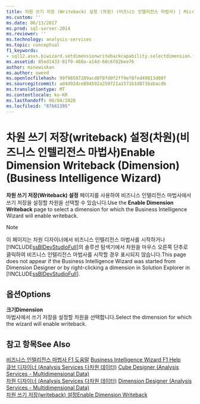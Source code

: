 ```yaml
---
title: 차원 쓰기 저장 (Writeback) 설정 (차원) (비즈니스 인텔리전스 마법사) | Microsoft Docs
ms.custom: ''
ms.date: 06/13/2017
ms.prod: sql-server-2014
ms.reviewer: ''
ms.technology: analysis-services
ms.topic: conceptual
f1_keywords:
- sql12.asvs.biwizard.setdimensionwritebackcapability.selectdimension.f1
ms.assetid: 85ed1433-81f9-468a-a14d-60c6f82bee76
author: minewiskan
ms.author: owend
ms.openlocfilehash: 99f98507289acd8f8fd0f2ff9ef8fed49813d80f
ms.sourcegitcommit: ad4d92dce894592a259721a1571b1d8736abacdb
ms.translationtype: MT
ms.contentlocale: ko-KR
ms.lasthandoff: 08/04/2020
ms.locfileid: "87661395"
---
```

# <a name="enable-dimension-writeback-dimension-business-intelligence-wizard"></a><span data-ttu-id="62c26-102">차원 쓰기 저장(writeback) 설정(차원)(비즈니스 인텔리전스 마법사)</span><span class="sxs-lookup"><span data-stu-id="62c26-102">Enable Dimension Writeback (Dimension) (Business Intelligence Wizard)</span></span>
  <span data-ttu-id="62c26-103">**차원 쓰기 저장(Writeback) 설정** 페이지를 사용하여 비즈니스 인텔리전스 마법사에서 쓰기 저장을 설정할 차원을 선택할 수 있습니다.</span><span class="sxs-lookup"><span data-stu-id="62c26-103">Use the **Enable Dimension Writeback** page to select a dimension for which the Business Intelligence Wizard will enable writeback.</span></span>  
  
> [!NOTE]  
>  <span data-ttu-id="62c26-104">이 페이지는 차원 디자이너에서 비즈니스 인텔리전스 마법사를 시작하거나 [!INCLUDE[ssBIDevStudioFull](../includes/ssbidevstudiofull-md.md)]의 솔루션 탐색기에서 차원을 마우스 오른쪽 단추로 클릭하여 비즈니스 인텔리전스 마법사를 시작할 경우 표시되지 않습니다.</span><span class="sxs-lookup"><span data-stu-id="62c26-104">This page does not appear if the Business Intelligence Wizard was started from Dimension Designer or by right-clicking a dimension in Solution Explorer in [!INCLUDE[ssBIDevStudioFull](../includes/ssbidevstudiofull-md.md)].</span></span>  
  
## <a name="options"></a><span data-ttu-id="62c26-105">옵션</span><span class="sxs-lookup"><span data-stu-id="62c26-105">Options</span></span>  
 <span data-ttu-id="62c26-106">**크기**</span><span class="sxs-lookup"><span data-stu-id="62c26-106">**Dimension**</span></span>  
 <span data-ttu-id="62c26-107">마법사에서 쓰기 저장을 설정할 차원을 선택합니다.</span><span class="sxs-lookup"><span data-stu-id="62c26-107">Select the dimension for which the wizard will enable writeback.</span></span>  
  
## <a name="see-also"></a><span data-ttu-id="62c26-108">참고 항목</span><span class="sxs-lookup"><span data-stu-id="62c26-108">See Also</span></span>  
 <span data-ttu-id="62c26-109">[비즈니스 인텔리전스 마법사 F1 도움말](business-intelligence-wizard-f1-help.md) </span><span class="sxs-lookup"><span data-stu-id="62c26-109">[Business Intelligence Wizard F1 Help](business-intelligence-wizard-f1-help.md) </span></span>  
 <span data-ttu-id="62c26-110">[큐브 디자이너 &#40;Analysis Services 다차원 데이터&#41;](cube-designer-analysis-services-multidimensional-data.md) </span><span class="sxs-lookup"><span data-stu-id="62c26-110">[Cube Designer &#40;Analysis Services - Multidimensional Data&#41;](cube-designer-analysis-services-multidimensional-data.md) </span></span>  
 <span data-ttu-id="62c26-111">[차원 디자이너 &#40;Analysis Services 다차원 데이터&#41;](dimension-designer-analysis-services-multidimensional-data.md) </span><span class="sxs-lookup"><span data-stu-id="62c26-111">[Dimension Designer &#40;Analysis Services - Multidimensional Data&#41;](dimension-designer-analysis-services-multidimensional-data.md) </span></span>  
 [<span data-ttu-id="62c26-112">차원 쓰기 저장(writeback) 설정</span><span class="sxs-lookup"><span data-stu-id="62c26-112">Enable Dimension Writeback</span></span>](multidimensional-models/bi-wizard-enable-dimension-writeback.md)  
  
  
